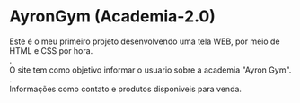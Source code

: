 # AyronGym (Academia-2.0)

Este é o meu primeiro projeto desenvolvendo uma tela WEB, por meio de HTML e CSS por hora.
<br>.<br>
O site tem como objetivo informar o usuario sobre a academia "Ayron Gym".
<br>.<br>
Informações como contato e produtos disponiveis para venda.
